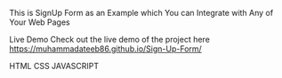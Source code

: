 This is SignUp Form as an Example which You can Integrate with Any of Your Web Pages

Live Demo
Check out the live demo of the project here
https://muhammadateeb86.github.io/Sign-Up-Form/

HTML
CSS
JAVASCRIPT
